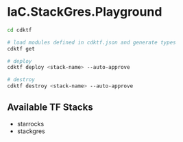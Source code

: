 # IaC.StackGres.Playground

```bash
cd cdktf

# load modules defined in cdktf.json and generate types
cdktf get

# deploy
cdktf deploy <stack-name> --auto-approve

# destroy
cdktf destroy <stack-name> --auto-approve
```

## Available TF Stacks

- starrocks
- stackgres
